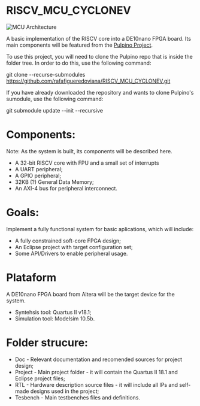 # RISCV_MCU_CYCLONEV

![MCU Architecture](Doc/RISCV_MCU_CYCLONEV.png)

A basic implementation of the RISCV core into a DE10nano FPGA board. Its main components will be featured from the [Pulpino Project](https://github.com/pulp-platform/pulpino).

To use this project, you will need to clone the Pulpino repo that is inside the folder tree. In order to do this, use the following command:

git clone --recurse-submodules https://github.com/rafafigueredoviana/RISCV_MCU_CYCLONEV.git

If you have already downloaded the repository and wants to clone Pulpino's sumodule, use the following command:

git submodule update --init --recursive

# Components:

Note: As the system is built, its components will be described here.

* A 32-bit RISCV core with FPU and a small set of interrupts
* A UART peripheral;
* A GPIO peripheral;
* 32KB (?) General Data Memory;
* An AXI-4 bus for peripheral interconnect.

# Goals:

Implement a fully functional system for basic aplications, which will include:
  * A fully constrained soft-core FPGA design;
  * An Eclipse project with target configuration set;
  * Some API/Drivers to enable peripheral usage.

# Plataform

A DE10nano FPGA board from Altera will be the target device for the system.
* Syntehsis tool: Quartus II v18.1;
* Simulation tool: Modelsim 10.5b.

# Folder strucure:

* Doc - Relevant documentation and recomended sources for project design;
* Project - Main project folder - it will contain the Quartus II 18.1 and Eclipse project files;
* RTL - Hardware description source files - it will include all IPs and self-made designs used in the project;
* Tesbench - Main testbenches files and definitions.
